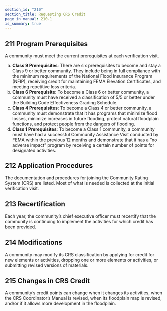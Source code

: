 ```yaml
---
section_id: "210"
section_title: Requesting CRS Credit
page_in_manual: 210-1
is_summary: true
---
```


## 211 Program Prerequisites

A community must meet the current prerequisites at each verification visit.

<ol style="list-style: lower-alpha">
  <li>
    <strong>Class 9 Prerequisites</strong>: There are six prerequisites to become and stay a Class 9 or better community. They include being in full compliance with the minimum requirements of the National Flood Insurance Program (NFIP), receiving credit for maintaining FEMA Elevation Certificates, and meeting repetitive loss criteria.
  </li>
  <li>
    <strong>Class 6 Prerequisite</strong>: To become a Class 6 or better community, a community must have received a classification of 5/5 or better under the Building Code Effectiveness Grading Schedule.
  </li>
  <li>
    <strong>Class 4 Prerequisites</strong>: To become a Class 4 or better community, a community must demonstrate that it has programs that minimize flood losses, minimize increases in future flooding, protect natural floodplain functions, and protect people from the dangers of flooding.
  </li>
  <li>
    <strong>Class 1 Prerequisites</strong>: To become a Class 1 community, a community must have had a successful Community Assistance Visit conducted by FEMA within the previous 12 months and demonstrate that it has a “no adverse impact” program by receiving a certain number of points for designated activities.
  </li>
</ol>

## 212 Application Procedures

The documentation and procedures for joining the Community Rating System (CRS) are listed. Most of what is needed is collected at the initial verification visit.

## 213 Recertification

Each year, the community’s chief executive officer must recertify that the community is continuing to implement the activities for which credit has been provided.

## 214 Modifications

A community may modify its CRS classification by applying for credit for new elements or activities, dropping one or more elements or activities, or submitting revised versions of materials.

## 215 Changes in CRS Credit

A community’s credit points can change when it changes its activities, when the CRS Coordinator’s Manual is revised, when its floodplain map is revised, and/or if it allows more development in the floodplain.
